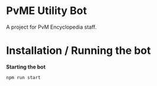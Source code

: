 # PvME Utility Bot
A project for PvM Encyclopedia staff.

# Installation / Running the bot


**Starting the bot**
```js
npm run start
```
